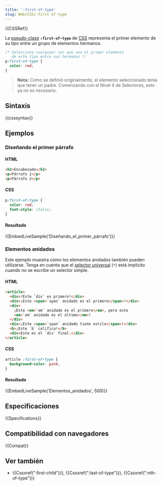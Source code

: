 ```yaml
---
title: ':first-of-type'
slug: Web/CSS/:first-of-type
---
```


{{CSSRef}}

La [pseudo-clase](/es/docs/Web/CSS/Pseudo-classes) **`:first-of-type`** de [CSS](/es/docs/Web/CSS) representa el primer elemento de su tipo entre un grupo de elementos hermanos.

```css
/* Selecciona cualquier <p> que sea el primer elemento
   de este tipo entre sus hermanos */
p:first-of-type {
  color: red;
}
```

> **Nota:** Como se definió originalmente, el elemento seleccionado tenía que tener un padre. Comenzando con el Nivel 4 de Selectores, esto ya no es necesario.

## Sintaxis

{{csssyntax}}

## Ejemplos

### Diseñando el primer párrafo

#### HTML

```html
<h2>Encabezado</h2>
<p>Párrafo 1</p>
<p>Párrafo 2</p>
```

#### CSS

```css
p:first-of-type {
  color: red;
  font-style: italic;
}
```

#### Resultado

{{EmbedLiveSample('Diseñando_el_primer_párrafo')}}

### Elementos anidados

Este ejemplo muestra cómo los elementos anidados también pueden utilizarse. Tenga en cuenta que el [selector universal](/es/docs/Web/CSS/Universal_selectors) (`*`) está implícito cuando no se escribe un selector simple.

#### HTML

```html
<article>
  <div>!Este `div` es primero!</div>
  <div>¡Este <span>`span` anidado es el primero</span>!</div>
  <div>
    ¡Este <em>`em` anidado es el primero</em>, pero este
    <em>`em` anidado es el último</em>!
  </div>
  <div>¡Este <span>`span` anidado tiene estilo</span>!</div>
  <b>¡Este `b` califica!</b>
  <div>Este es el `div` final.</div>
</article>
```

#### CSS

```css
article :first-of-type {
  background-color: pink;
}
```

#### Resultado

{{EmbedLiveSample('Elementos_anidados', 500)}}

## Especificaciones

{{Specifications}}

## Compatibilidad con navegadores

{{Compat}}

## Ver también

- {{Cssxref(":first-child")}}, {{Cssxref(":last-of-type")}}, {{Cssxref(":nth-of-type")}}

